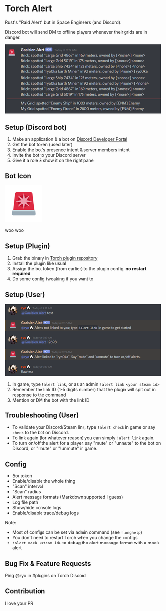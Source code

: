 # Torch Alert

Rust's "Raid Alert" but in Space Engineers (and Discord).

Discord bot will send DM to offline players whenever their grids are in danger. 

![user alerts](docs/user_alerts.png)

## Setup (Discord bot)

1. Make an application & a bot on [Discord Developer Portal](https://discord.com/developers/applications)
1. Get the bot token (used later)
1. Enable the bot's presence intent & server members intent
1. Invite the bot to your Discord server
1. Give it a role & show it on the right pane

## Bot Icon

![bot icon](docs/icon.png)

woo woo

## Setup (Plugin)

1. Grab the binary in [Torch plugin repository](https://torchapi.net/plugins/item/5a486edf-d677-4c5d-a4d7-9015dd9fb20b)
1. Install the plugin like usual
1. Assign the bot token (from earlier) to the plugin config; **no restart required**
1. Do some config tweaking if you want to

## Setup (User)

![user setup](docs/user_setup.png)

1. In game, type `!alert link`, or as an admin `!alert link <your steam id>`
1. Remember the link ID (1-5 digits number) that the plugin will spit out in response to the command
1. Mention or DM the bot with the link ID

## Troubleshooting (User)

* To validate your Discord/Steam link, type `!alert check` in game or say `check` to the bot on Discord.
* To link again (for whatever reason) you can simply `!alert link` again.
* To turn on/off the alert for a player, say "mute" or "unmute" to the bot on Discord, or "!mute" or "!unmute" in game.

## Config

* Bot token
* Enable/disable the whole thing
* "Scan" interval
* "Scan" radius
* Alert message formats (Markdown supported I guess)
* Log file path
* Show/hide console logs
* Enable/disable trace/debug logs

Note:

* Most of configs can be set via admin command (see `!longhelp`)
* You don't need to restart Torch when you change the configs
* `!alert mock <steam id>` to debug the alert message format with a mock alert

## Bug Fix & Feature Requests

Ping @ryo in #plugins on Torch Discord

## Contribution

I love your PR
